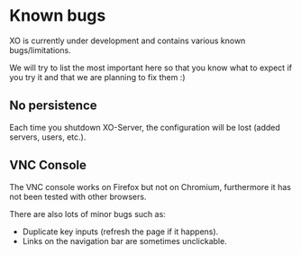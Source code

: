 # Known bugs

XO is currently under development and contains various known bugs/limitations.

We will try to list the most important here so that you know what to expect if you try it and that we are planning to fix them :)

## No persistence

Each time you shutdown XO-Server, the configuration will be lost (added servers, users, etc.).

## VNC Console

The VNC console works on Firefox but not on Chromium, furthermore it has not been tested with other browsers.

There are also lots of minor bugs such as:
* Duplicate key inputs (refresh the page if it happens).
* Links on the navigation bar are sometimes unclickable.
